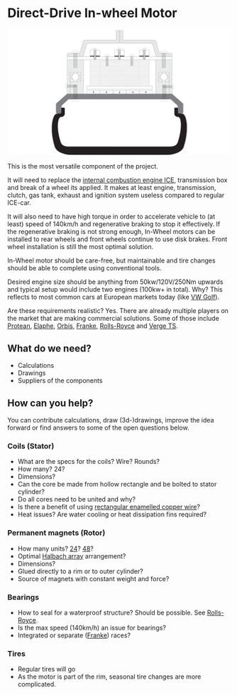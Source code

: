 # Direct-Drive In-wheel Motor

![alt text](https://raw.githubusercontent.com/OSEVCNV/motor/master/motor.png "Direct-Drive In-wheel Motor")

This is the most versatile component of the project. 

It will need to replace the [internal combustion engine ICE](https://en.wikipedia.org/wiki/Internal_combustion_engine), transmission box and break of a wheel its applied. It makes at least engine, transmission, clutch, gas tank, exhaust and ignition system useless compared to regular ICE-car.

It will also need to have high torque in order to accelerate vehicle to (at least) speed of 140km/h and regenerative braking to stop it effectively. If the regenerative braking is not strong enough, In-Wheel motors can be installed to rear wheels and front wheels continue to use disk brakes. Front wheel installation is still the most optimal solution.

In-Wheel motor should be care-free, but maintainable and tire changes should be able to complete using conventional tools.

Desired engine size should be anything from 50kw/120V/250Nm upwards and typical setup would include two engines (100kw+ in total). Why? This reflects to most common cars at European markets today (like [VW Golf](https://en.wikipedia.org/wiki/Volkswagen_Golf_Mk7#Engines)).

Are these requirements realistic? Yes. There are already multiple players on the market that are making commercial solutions. Some of those include [Protean](https://www.proteanelectric.com/), [Elaphe](https://in-wheel.com/en/), [Orbis](https://orbisdriven.com/), [Franke](https://www.frankedirectdrive.com/en/), [Rolls-Royce](https://www.youtube.com/watch?v=AZeWPlVoLko) and [Verge TS](https://www.vergemotorcycles.com/).

## What do we need? 

- Calculations
- Drawings
- Suppliers of the components

## How can you help?

You can contribute calculations, draw (3d-)drawings, improve the idea forward or find answers to some of the open questions below.

### Coils (Stator)

- What are the specs for the coils? Wire? Rounds?
- How many? 24?
- Dimensions?
- Can the core be made from hollow rectangle and be bolted to stator cylinder?
- Do all cores need to be united and why?
- Is there a benefit of using [rectangular enamelled copper wire](https://www.lww.se/products/rectangular-enamelled-copper-wire/)?
- Heat issues? Are water cooling or heat dissipation fins required? 

### Permanent magnets (Rotor)

- How many units? [24](https://electrek.co/2019/10/18/rmk-e2-hubless-electric-motorcycle-eicma/)? [48](https://www.frankedirectdrive.com/en/)?
- Optimal [Halbach array](https://en.wikipedia.org/wiki/Halbach_array) arrangement?
- Dimensions?
- Glued directly to a rim or to outer cylinder?
- Source of magnets with constant weight and force?

### Bearings

- How to seal for a waterproof structure? Should be possible. See [Rolls-Royce](https://www.youtube.com/watch?v=AZeWPlVoLko).
- Is the max speed (140km/h) an issue for bearings?
- Integrated or separate ([Franke](https://www.franke-gmbh.com/)) races?

### Tires

- Regular tires will go
- As the motor is part of the rim, seasonal tire changes are more complicated.
